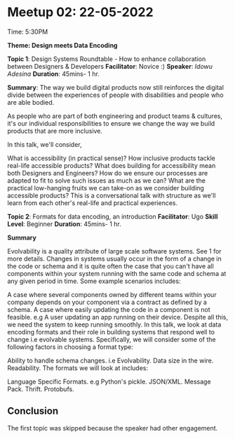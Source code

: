# Meetup 02: 22-05-2022
Time: 5:30PM

**Theme: Design meets Data Encoding**

**Topic 1**: Design Systems Roundtable - How to enhance collaboration between Designers & Developers
**Facilitator**: Novice :)
**Speaker**: _Idowu Adesina_
**Duration**: 45mins- 1 hr.

**Summary**:
The way we build digital products now still reinforces the digital divide between the experiences of people with disabilities and people who are able bodied.

As people who are part of both engineering and product teams & cultures, it's our individual responsibilities to ensure we change the way we build products that are more inclusive.

In this talk, we'll consider,

What is accessibility (in practical sense)?
How inclusive products tackle real-life accessible products?
What does building for accessibility mean both Designers and Engineers?
How do we ensure our processes are adapted to fit to solve such issues as much as we can?
What are the practical low-hanging fruits we can take-on as we consider building accessible products?
This is a conversational talk with structure as we'll learn from each other's real-life and practical experiences.


**Topic 2**: Formats for data encoding, an introduction
**Facilitator**: Ugo
**Skill Level**: Beginner
**Duration**: 45mins- 1 hr.

**Summary**

Evolvability is a quality attribute of large scale software systems. See 1 for more details.
Changes in systems usually occur in the form of a change in the code or schema and it is quite often
the case that you can't have all components within your system running with the same code and schema at
any given period in time. Some example scenarios includes:

A case where several components owned by different teams within your company depends on your component via a contract as defined by a schema.
A case where easily updating the code in a component is not feasible. e.g A user updating an app running on their device.
Despite all this, we need the system to keep running smoothly.
In this talk, we look at data encoding formats and their role in building systems that respond well to change i.e evolvable systems.
Specifically, we will consider some of the following factors in choosing a format type:

Ability to handle schema changes. i.e Evolvability.
Data size in the wire.
Readability.
The formats we will look at includes:

Language Specific Formats. e.g Python's pickle.
JSON/XML.
Message Pack.
Thrift.
Protobufs.


## Conclusion

The first topic was skipped because the speaker had other engagement.
